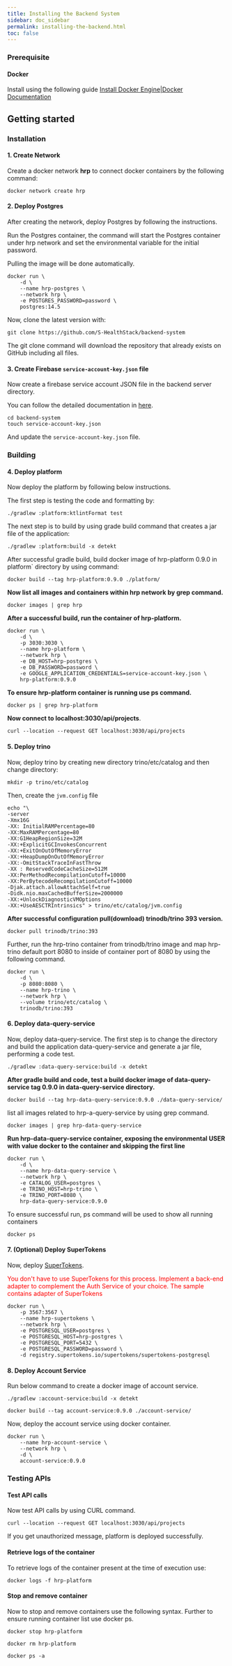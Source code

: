 ```yaml
---
title: Installing the Backend System
sidebar: doc_sidebar
permalink: installing-the-backend.html
toc: false
---
```


### Prerequisite

#### Docker

Install using the following guide [Install Docker Engine|Docker Documentation](https://docs.docker.com/engine/install/)

## **Getting started**

### Installation

#### **1. Create Network**

Create a docker network **hrp** to connect docker containers by the following command: 

```
docker network create hrp
```

#### **2. Deploy Postgres**

After creating the network, deploy Postgres by following the instructions. 

Run the Postgres container, the command will start the Postgres container under hrp network and set the environmental variable for the initial password. 

Pulling the image will be done automatically.

```
docker run \
    -d \
    --name hrp-postgres \
    --network hrp \
    -e POSTGRES_PASSWORD=password \
    postgres:14.5
```

Now, clone the latest version with: 

```
git clone https://github.com/S-HealthStack/backend-system
```

The git clone command will download the repository that already exists on GitHub including all files.

#### **3. Create Firebase `service-account-key.json` file** 

Now create a firebase service account JSON file in the backend server directory.

You can follow the detailed documentation in [here](https://firebase.google.com/docs/admin/setup?authuser=0).

```
cd backend-system
touch service-account-key.json
```

And update the `service-account-key.json` file.

### Building

#### **4. Deploy platform** 

Now deploy the platform by following below instructions. 

The first step is testing the code and formatting by:

```
./gradlew :platform:ktlintFormat test
```

The next step is to build by using grade build command that creates a jar file of the application:

```
./gradlew :platform:build -x detekt
```

After successful gradle build, build docker image of hrp-platform 0.9.0 in platform` directory by using command: 

```
docker build --tag hrp-platform:0.9.0 ./platform/
```

**Now list all images and containers within hrp network by grep command.** 

```
docker images | grep hrp
```

**After a successful build, run the container of hrp-platform.** 

```
docker run \
    -d \
    -p 3030:3030 \
    --name hrp-platform \
    --network hrp \
    -e DB_HOST=hrp-postgres \
    -e DB_PASSWORD=password \
    -e GOOGLE_APPLICATION_CREDENTIALS=service-account-key.json \
    hrp-platform:0.9.0
```

**To ensure hrp-platform container is running use ps command.** 

```
docker ps | grep hrp-platform
```

**Now connect to localhost:3030/api/projects**. 

```
curl --location --request GET localhost:3030/api/projects
```

#### **5. Deploy trino**

Now, deploy trino by creating new directory trino/etc/catalog and then change directory: 

```
mkdir -p trino/etc/catalog
``` 

Then, create the `jvm.config` file 

```
echo "\
-server
-Xmx16G
-XX: InitialRAMPercentage=80 
-XX:MaxRAMPercentage=80 
-XX:G1HeapRegionSize=32M 
-XX:+ExplicitGCInvokesConcurrent 
-XX:+ExitOnOutOfMemoryError 
-XX:+HeapDumpOnOutOfMemoryError 
-XX:-OmitStackTraceInFastThrow 
-XX : ReservedCodeCacheSize=512M 
-XX:PerMethodRecompilationCutoff=10000 
-XX:PerBytecodeRecompilationCutoff=10000 
-Djak.attach.allowAttachSelf=true 
-Didk.nio.maxCachedBufferSize=2000000 
-XX:+UnlockDiagnosticVMOptions 
-XX:+UseAESCTRIntrinsics" > trino/etc/catalog/jvm.config 
```

**After successful configuration pull(download) trinodb/trino 393 version.** 

```
docker pull trinodb/trino:393
``` 

Further, run the hrp-trino container from trinodb/trino image and map hrp-trino default port 8080 to inside of container port of 8080 by using the following command. 

```
docker run \
    -d \
    -p 8080:8080 \
    --name hrp-trino \
    --network hrp \
    --volume trino/etc/catalog \
    trinodb/trino:393
```

#### **6. Deploy data-query-service**

Now, deploy data-query-service. The first step is to change the directory and build the application data-query-service and generate a jar file, performing a code test. 

```
./gradlew :data-query-service:build -x detekt
``` 

**After gradle build and code, test a build docker image of data-query-service tag 0.9.0 in data-query-service directory.** 

```
docker build --tag hrp-data-query-service:0.9.0 ./data-query-service/
```

list all images related to hrp-a-query-service by using grep command. 

```
docker images | grep hrp-data-query-service 
```

**Run hrp-data-query-service container, exposing the environmental USER with value docker to the container and skipping the first line** 

```
docker run \
    -d \
    --name hrp-data-query-service \
    --network hrp \
    -e CATALOG_USER=postgres \
    -e TRINO_HOST=hrp-trino \
    -e TRINO_PORT=8080 \
    hrp-data-query-service:0.9.0
```  

To ensure successful run, ps command will be used to show all running containers 

```
docker ps
``` 

#### **7. (Optional) Deploy SuperTokens**

Now, deploy [SuperTokens](https://supertokens.com/).

<span style="color:red">You don't have to use SuperTokens for this process. Implement a back-end adapter to complement the Auth Service of your choice. The sample contains adapter of SuperTokens</span>

```
docker run \
    -p 3567:3567 \
    --name hrp-supertokens \
    --network hrp \
    -e POSTGRESQL_USER=postgres \
    -e POSTGRESQL_HOST=hrp-postgres \
    -e POSTGRESQL_PORT=5432 \
    -e POSTGRESQL_PASSWORD=password \
    -d registry.supertokens.io/supertokens/supertokens-postgresql
```

#### **8. Deploy Account Service**

Run below command to create a docker image of account service.

```
./gradlew :account-service:build -x detekt

docker build --tag account-service:0.9.0 ./account-service/
```

Now, deploy the account service using docker container.

```
docker run \
    --name hrp-account-service \
    --network hrp \
    -d \
    account-service:0.9.0
```

### Testing APIs

#### Test API calls

Now test API calls by using CURL command. 

```
curl --location --request GET localhost:3030/api/projects
```

If you get unauthorized message, platform is deployed successfully.

#### Retrieve logs of the container

To retrieve logs of the container present at the time of execution use: 

```
docker logs -f hrp-platform
``` 

#### Stop and remove container

Now to stop and remove containers use the following syntax. Further to ensure running container list use docker ps. 

```
docker stop hrp-platform

docker rm hrp-platform

docker ps -a
```
